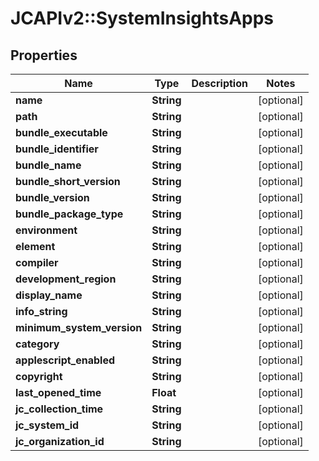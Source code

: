 # JCAPIv2::SystemInsightsApps

## Properties
Name | Type | Description | Notes
------------ | ------------- | ------------- | -------------
**name** | **String** |  | [optional] 
**path** | **String** |  | [optional] 
**bundle_executable** | **String** |  | [optional] 
**bundle_identifier** | **String** |  | [optional] 
**bundle_name** | **String** |  | [optional] 
**bundle_short_version** | **String** |  | [optional] 
**bundle_version** | **String** |  | [optional] 
**bundle_package_type** | **String** |  | [optional] 
**environment** | **String** |  | [optional] 
**element** | **String** |  | [optional] 
**compiler** | **String** |  | [optional] 
**development_region** | **String** |  | [optional] 
**display_name** | **String** |  | [optional] 
**info_string** | **String** |  | [optional] 
**minimum_system_version** | **String** |  | [optional] 
**category** | **String** |  | [optional] 
**applescript_enabled** | **String** |  | [optional] 
**copyright** | **String** |  | [optional] 
**last_opened_time** | **Float** |  | [optional] 
**jc_collection_time** | **String** |  | [optional] 
**jc_system_id** | **String** |  | [optional] 
**jc_organization_id** | **String** |  | [optional] 


